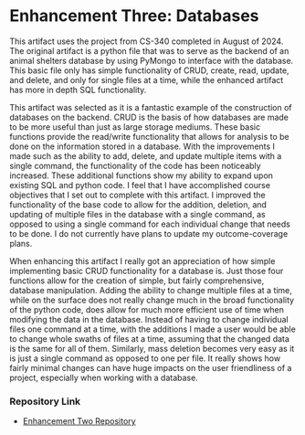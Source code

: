 # **Enhancement Three: Databases**

This artifact uses the project from CS-340 completed in August of 2024.  The original artifact is a python file that was to serve as the backend of an animal shelters database by using PyMongo to interface with the database.  This basic file only has simple functionality of CRUD, create, read, update, and delete, and only for single files at a time, while the enhanced artifact has more in depth SQL functionality.

This artifact was selected as it is a fantastic example of the construction of databases on the backend.  CRUD is the basis of how databases are made to be more useful than just as large storage mediums.  These basic functions provide the read/write functionality that allows for analysis to be done on the information stored in a database.  With the improvements I made such as the ability to add, delete, and update multiple items with a single command, the functionality of the code has been noticeably increased.  These additional functions show my ability to expand upon existing SQL and python code.
I feel that I have accomplished  course objectives that I set out to complete with this artifact.  I improved the functionality of the base code to allow for the addition, deletion, and updating of multiple files in the database with a single command, as opposed to using a single command for each individual change that needs to be done.  I do not currently have plans to update my outcome-coverage plans.

When enhancing this artifact I really got an appreciation of how simple implementing basic CRUD functionality for a database is.  Just those four functions allow for the creation of simple, but fairly comprehensive, database manipulation.  Adding the ability to change multiple files at a time, while on the surface does not really change much in the broad functionality of the python code, does allow for much more efficient use of time when modifying the data in the database.  Instead of having to change individual files one command at a time, with the additions I made a user would be able to change whole swaths of files at a time, assuming that the changed data is the same for all of them.  Similarly, mass deletion becomes very easy as it is just a single command as opposed to one per file.  It really shows how fairly minimal changes can have huge impacts on the user friendliness of a project, especially when working with a database.

### **Repository Link**

- [Enhancement Two Repository](https://github.com/JaredIckler/CS499-EnhancmentThree)

